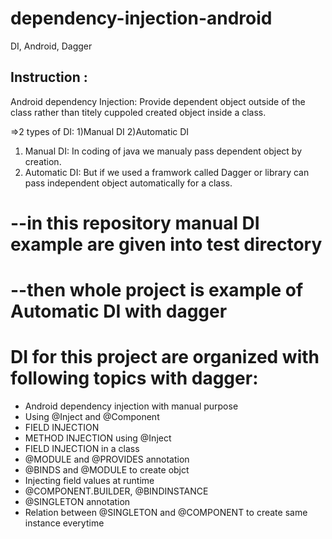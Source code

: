 # dependency-injection-android
DI, Android, Dagger

## Instruction : 
Android dependency Injection: Provide dependent object outside of the class rather than 
titely cuppoled created object inside a class.

=>2 types of DI: 1)Manual DI 2)Automatic DI

1) Manual DI: In coding of java we manualy pass dependent object by creation.
2) Automatic DI: But if we used a framwork called Dagger or library can pass independent object automatically for a class.

# --in this repository manual DI example are given into test directory
# --then whole project is example of Automatic DI with dagger

# DI for this project are organized with following topics with dagger:

- Android dependency injection with manual purpose
- Using @Inject and @Component
- FIELD INJECTION
- METHOD INJECTION using @Inject
- FIELD INJECTION in a class
- @MODULE and @PROVIDES annotation
- @BINDS and @MODULE to create objct
- Injecting field values at runtime
- @COMPONENT.BUILDER, @BINDINSTANCE
- @SINGLETON annotation
- Relation between @SINGLETON and @COMPONENT to create same instance everytime

